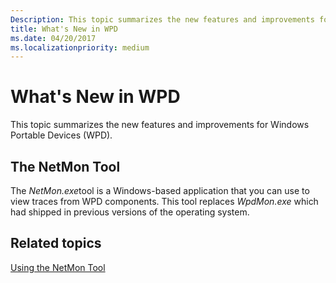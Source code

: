 ```yaml
---
Description: This topic summarizes the new features and improvements for Windows Portable Devices (WPD) in Windows 8.
title: What's New in WPD
ms.date: 04/20/2017
ms.localizationpriority: medium
---
```


# What's New in WPD


This topic summarizes the new features and improvements for Windows Portable Devices (WPD).

## <span id="The_NetMon_Tool"></span><span id="the_netmon_tool"></span><span id="THE_NETMON_TOOL"></span>The NetMon Tool


The *NetMon.exe*tool is a Windows-based application that you can use to view traces from WPD components. This tool replaces *WpdMon.exe* which had shipped in previous versions of the operating system.

## <span id="related_topics"></span>Related topics


[Using the NetMon Tool](using-the-netmon-tool.md)

 

 





